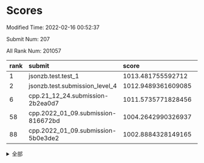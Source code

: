 # Scores

Modified Time: 2022-02-16 00:52:37

Submit Num: 207

All Rank Num: 201057

| rank |               submit               |       score        |       sigma        | pk_num |
| :--- | :--------------------------------- | :----------------- | :----------------- | :----- |
| 1    | jsonzb.test.test_1                 | 1013.481755592712  | 0.8132174414528592 | 3879   |
| 2    | jsonzb.test.submission_level_4     | 1012.9489361609085 | 0.804612386787704  | 3883   |
| 6    | cpp.21_12_24.submission-2b2ea0d7   | 1011.5735771828456 | 0.7765532946993265 | 3885   |
| 58   | cpp.2022_01_09.submission-816672bd | 1004.2642990326937 | 0.7152846191522104 | 3887   |
| 88   | cpp.2022_01_09.submission-5b0e3de2 | 1002.8884328149165 | 0.7100781254602675 | 3888   |


<details>
<summary>全部</summary>

| rank |                 submit                 |       score        |       sigma        | pk_num |
| :--- | :------------------------------------- | :----------------- | :----------------- | :----- |
| 1    | jsonzb.test.test_1                     | 1013.481755592712  | 0.8132174414528592 | 3879   |
| 2    | jsonzb.test.submission_level_4         | 1012.9489361609085 | 0.804612386787704  | 3883   |
| 3    | gobigger.level_3.submission_level_3_5  | 1011.9937776695884 | 0.7819468187581434 | 3886   |
| 4    | gobigger.level_3.submission_level_3_23 | 1011.884801157339  | 0.7778400903598759 | 3887   |
| 5    | gobigger.level_3.submission_level_3_39 | 1011.5942621037464 | 0.7628993592277734 | 3883   |
| 6    | cpp.21_12_24.submission-2b2ea0d7       | 1011.5735771828456 | 0.7765532946993265 | 3885   |
| 7    | gobigger.level_3.submission_level_3_30 | 1011.3683437002943 | 0.7683359732344441 | 3888   |
| 8    | gobigger.level_3.submission_level_3_10 | 1011.3205791783807 | 0.7844286254352102 | 3893   |
| 9    | gobigger.level_3.submission_level_3_26 | 1011.0581877644156 | 0.7828860544186231 | 3886   |
| 10   | gobigger.level_3.submission_level_3_20 | 1011.0437942033456 | 0.7802032190046446 | 3889   |
| 11   | gobigger.level_3.submission_level_3_35 | 1011.0402452777756 | 0.7750835467695399 | 3880   |
| 12   | gobigger.level_3.submission_level_3_45 | 1010.9521716799993 | 0.7661244111949349 | 3885   |
| 13   | gobigger.level_3.submission_level_3_16 | 1010.9174983648148 | 0.7541121755098907 | 3884   |
| 14   | gobigger.level_3.submission_level_3_29 | 1010.8643169271505 | 0.7686311546231713 | 3883   |
| 15   | gobigger.level_3.submission_level_3_17 | 1010.8298331054997 | 0.7751611650213344 | 3887   |
| 16   | gobigger.level_3.submission_level_3_1  | 1010.810658805447  | 0.7580523684368561 | 3883   |
| 17   | gobigger.level_3.submission_level_3_21 | 1010.7915778727605 | 0.7778770037763957 | 3883   |
| 18   | gobigger.level_3.submission_level_3_9  | 1010.7208914471003 | 0.7900506325826436 | 3885   |
| 19   | gobigger.level_3.submission_level_3_31 | 1010.6694314853304 | 0.7664225519259658 | 3888   |
| 20   | gobigger.level_3.submission_level_3_2  | 1010.4704811577413 | 0.7795644295370145 | 3890   |
| 21   | gobigger.level_3.submission_level_3_38 | 1010.3748097848813 | 0.7818285931690843 | 3884   |
| 22   | gobigger.level_3.submission_level_3_8  | 1010.3418436517621 | 0.7863297557506824 | 3892   |
| 23   | gobigger.level_3.submission_level_3_18 | 1010.2694131481761 | 0.7499472348156735 | 3888   |
| 24   | gobigger.level_3.submission_level_3_14 | 1010.2292902587552 | 0.7635258327283636 | 3893   |
| 25   | gobigger.level_3.submission_level_3_41 | 1010.2287201147092 | 0.767398074860769  | 3883   |
| 26   | gobigger.level_3.submission_level_3_7  | 1010.1925954067897 | 0.7615894104421194 | 3887   |
| 27   | gobigger.level_3.submission_level_3_24 | 1010.1807941317155 | 0.7599670681815295 | 3886   |
| 28   | gobigger.level_3.submission_level_3_4  | 1010.1615226891721 | 0.7673889445700224 | 3885   |
| 29   | gobigger.level_3.submission_level_3_32 | 1010.0938978680495 | 0.761962072955375  | 3882   |
| 30   | gobigger.level_3.submission_level_3_42 | 1009.9952810986758 | 0.7371933386745634 | 3883   |
| 31   | gobigger.level_3.submission_level_3_19 | 1009.9891562110197 | 0.7484895580348309 | 3890   |
| 32   | gobigger.level_3.submission_level_3_0  | 1009.8118719386848 | 0.8070483480777909 | 3886   |
| 33   | gobigger.level_3.submission_level_3_48 | 1009.8057193084305 | 0.7717083865750536 | 3879   |
| 34   | gobigger.level_3.submission_level_3_34 | 1009.6193278715559 | 0.7739545467773095 | 3885   |
| 35   | gobigger.level_3.submission_level_3_11 | 1009.5255247781762 | 0.7686682765347874 | 3881   |
| 36   | gobigger.level_3.submission_level_3_36 | 1009.442085434126  | 0.7360233529360448 | 3892   |
| 37   | gobigger.level_3.submission_level_3_49 | 1009.4314921630092 | 0.7500102474853525 | 3885   |
| 38   | gobigger.level_3.submission_level_3_47 | 1009.3883946500644 | 0.7508291455183361 | 3885   |
| 39   | gobigger.level_3.submission_level_3_6  | 1009.3337532119043 | 0.7421044511148106 | 3886   |
| 40   | gobigger.level_3.submission_level_3_44 | 1009.3235466922722 | 0.7323839025378523 | 3883   |
| 41   | gobigger.level_3.submission_level_3_46 | 1009.3045664505834 | 0.7565771092637285 | 3891   |
| 42   | gobigger.level_3.submission_level_3_28 | 1009.2092968618659 | 0.7589540942886678 | 3884   |
| 43   | gobigger.level_3.submission_level_3_12 | 1009.1344397733582 | 0.756796576946855  | 3884   |
| 44   | gobigger.level_3.submission_level_3_15 | 1009.07552541126   | 0.7538610743360281 | 3889   |
| 45   | gobigger.level_3.submission_level_3_37 | 1009.0332158677952 | 0.7290029658174573 | 3885   |
| 46   | gobigger.level_3.submission_level_3_13 | 1009.0147236484102 | 0.7558275292952512 | 3888   |
| 47   | gobigger.level_3.submission_level_3_3  | 1008.9823405732054 | 0.765446283728691  | 3877   |
| 48   | gobigger.level_3.submission_level_3_40 | 1008.9760534744296 | 0.7467587850029088 | 3885   |
| 49   | gobigger.level_3.submission_level_3_43 | 1008.8851251912139 | 0.7258947848385817 | 3886   |
| 50   | gobigger.level_3.submission_level_3_22 | 1008.7811441480567 | 0.7553706852283519 | 3883   |
| 51   | gobigger.level_3.submission_level_3_25 | 1008.537366392071  | 0.7426345288517394 | 3887   |
| 52   | gobigger.level_3.submission_level_3_27 | 1008.0364344589979 | 0.7371720240828862 | 3884   |
| 53   | gobigger.level_3.submission_level_3_33 | 1007.7877121851849 | 0.7353072734630934 | 3885   |
| 54   | gobigger.level_1.submission_level_1_49 | 1004.5180819257663 | 0.7107894598162954 | 3882   |
| 55   | gobigger.level_1.submission_level_1_1  | 1004.414052722213  | 0.7065160518256162 | 3880   |
| 56   | gobigger.level_1.submission_level_1_20 | 1004.3467050487534 | 0.7176723768031515 | 3885   |
| 57   | gobigger.level_1.submission_level_1_24 | 1004.3097509941942 | 0.7234122939781652 | 3882   |
| 58   | cpp.2022_01_09.submission-816672bd     | 1004.2642990326937 | 0.7152846191522104 | 3887   |
| 59   | gobigger.level_1.submission_level_1_4  | 1004.2596310606464 | 0.7252353974491978 | 3886   |
| 60   | gobigger.level_1.submission_level_1_43 | 1004.2341525848472 | 0.7221776357361004 | 3882   |
| 61   | gobigger.level_1.submission_level_1_44 | 1004.0715672316715 | 0.7204388898269694 | 3882   |
| 62   | gobigger.level_1.submission_level_1_12 | 1004.0546695690512 | 0.7238039756385114 | 3890   |
| 63   | gobigger.level_1.submission_level_1_30 | 1004.0500958741409 | 0.7143218473211029 | 3887   |
| 64   | gobigger.level_1.submission_level_1_13 | 1004.0419946059704 | 0.7320126727292477 | 3889   |
| 65   | gobigger.level_1.submission_level_1_26 | 1003.9910197867912 | 0.71614397267482   | 3887   |
| 66   | gobigger.level_1.submission_level_1_35 | 1003.9127546362947 | 0.7191701780385527 | 3880   |
| 67   | gobigger.level_1.submission_level_1_9  | 1003.7213059877392 | 0.7264487012134168 | 3884   |
| 68   | gobigger.level_1.submission_level_1_22 | 1003.7103897898662 | 0.7181561872965445 | 3887   |
| 69   | gobigger.level_1.submission_level_1_41 | 1003.6859577227452 | 0.7183503853153248 | 3880   |
| 70   | gobigger.level_1.submission_level_1_37 | 1003.6259814142147 | 0.7303241612117067 | 3883   |
| 71   | gobigger.level_1.submission_level_1_34 | 1003.609402211346  | 0.716548645163008  | 3884   |
| 72   | gobigger.level_1.submission_level_1_36 | 1003.5977613094036 | 0.7226830930506508 | 3880   |
| 73   | gobigger.level_1.submission_level_1_0  | 1003.580816290404  | 0.7108802783021517 | 3886   |
| 74   | gobigger.level_1.submission_level_1_47 | 1003.5334859248237 | 0.7268690762243866 | 3880   |
| 75   | gobigger.level_1.submission_level_1_18 | 1003.5253637896787 | 0.7209276206809446 | 3886   |
| 76   | gobigger.level_1.submission_level_1_2  | 1003.4827885828327 | 0.7254080363609602 | 3892   |
| 77   | gobigger.level_1.submission_level_1_48 | 1003.4329819011548 | 0.731054148889464  | 3883   |
| 78   | gobigger.level_1.submission_level_1_3  | 1003.4120897123853 | 0.7023798333208946 | 3888   |
| 79   | gobigger.level_1.submission_level_1_40 | 1003.3876377715436 | 0.7122025614923538 | 3888   |
| 80   | gobigger.level_1.submission_level_1_31 | 1003.3019864172521 | 0.7126853467915785 | 3892   |
| 81   | gobigger.level_1.submission_level_1_27 | 1003.2490187806004 | 0.7220363276461894 | 3885   |
| 82   | gobigger.level_1.submission_level_1_10 | 1003.2275160373117 | 0.7206194360277536 | 3885   |
| 83   | gobigger.level_1.submission_level_1_5  | 1003.2000465700194 | 0.7198635781072295 | 3883   |
| 84   | gobigger.level_1.submission_level_1_33 | 1003.1116103295992 | 0.7253573343082129 | 3885   |
| 85   | gobigger.level_1.submission_level_1_17 | 1002.9875479703069 | 0.7124780113811682 | 3888   |
| 86   | gobigger.level_1.submission_level_1_45 | 1002.9375339637215 | 0.7042377163218085 | 3890   |
| 87   | gobigger.level_1.submission_level_1_7  | 1002.8994420726289 | 0.7104016369014952 | 3890   |
| 88   | cpp.2022_01_09.submission-5b0e3de2     | 1002.8884328149165 | 0.7100781254602675 | 3888   |
| 89   | gobigger.level_1.submission_level_1_23 | 1002.8801053434731 | 0.7079896771298642 | 3888   |
| 90   | gobigger.level_1.submission_level_1_21 | 1002.8786325177041 | 0.7181662188255322 | 3882   |
| 91   | gobigger.level_1.submission_level_1_46 | 1002.8111587988708 | 0.7077299945283098 | 3885   |
| 92   | gobigger.level_1.submission_level_1_16 | 1002.7889312070092 | 0.7269012863890711 | 3887   |
| 93   | gobigger.level_1.submission_level_1_15 | 1002.6234796315102 | 0.718691262303902  | 3884   |
| 94   | gobigger.level_1.submission_level_1_6  | 1002.5080176298268 | 0.7158238076858023 | 3884   |
| 95   | gobigger.level_1.submission_level_1_11 | 1002.5017313425029 | 0.7094798285357853 | 3888   |
| 96   | gobigger.level_1.submission_level_1_14 | 1002.3364147780486 | 0.7080632909914921 | 3884   |
| 97   | gobigger.level_1.submission_level_1_8  | 1002.3039236627891 | 0.7144401846413474 | 3890   |
| 98   | gobigger.level_1.submission_level_1_39 | 1002.2311079661774 | 0.7214548684874489 | 3887   |
| 99   | gobigger.level_1.submission_level_1_28 | 1002.1769802352884 | 0.7187351206045547 | 3887   |
| 100  | gobigger.level_1.submission_level_1_32 | 1002.1468147119767 | 0.715935530754318  | 3884   |
| 101  | gobigger.level_1.submission_level_1_25 | 1002.0839133039921 | 0.7029871981527269 | 3881   |
| 102  | gobigger.level_1.submission_level_1_19 | 1001.9750276635394 | 0.7160859251999063 | 3885   |
| 103  | gobigger.level_1.submission_level_1_38 | 1001.8261803011994 | 0.7093598695670333 | 3882   |
| 104  | gobigger.level_1.submission_level_1_42 | 1001.6956919447706 | 0.7196972374529726 | 3885   |
| 105  | gobigger.level_1.submission_level_1_29 | 1001.6799986008202 | 0.7225335834329621 | 3884   |
| 106  | gobigger.random.submission_random_17   | 997.7646954542553  | 0.7046411714708732 | 3888   |
| 107  | gobigger.random.submission_random_25   | 997.3702056033073  | 0.7116945424271791 | 3884   |
| 108  | gobigger.random.submission_random_47   | 997.2458557772966  | 0.7162472676302416 | 3879   |
| 109  | gobigger.random.submission_random_21   | 996.9829834940085  | 0.7149830082318034 | 3879   |
| 110  | gobigger.random.submission_random_29   | 996.8202845381961  | 0.7038724201469834 | 3881   |
| 111  | gobigger.random.submission_random_0    | 996.6594107725645  | 0.7156260050990892 | 3882   |
| 112  | gobigger.random.submission_random_12   | 996.5940915865083  | 0.7189071026016776 | 3885   |
| 113  | gobigger.random.submission_random_37   | 996.5896045156329  | 0.7073244719669717 | 3887   |
| 114  | gobigger.random.submission_random_33   | 996.5639397341445  | 0.7171372458533147 | 3881   |
| 115  | gobigger.random.submission_random_3    | 996.5558402366761  | 0.707194708383138  | 3888   |
| 116  | gobigger.random.submission_random_16   | 996.5417861935566  | 0.7029922348069747 | 3885   |
| 117  | gobigger.random.submission_random_26   | 996.4878434731633  | 0.7281019071873379 | 3886   |
| 118  | gobigger.random.submission_random_32   | 996.4630561210209  | 0.7205372805748785 | 3882   |
| 119  | gobigger.random.submission_random_8    | 996.4102782574988  | 0.7010945347715686 | 3886   |
| 120  | gobigger.random.submission_random_41   | 996.3531951152211  | 0.7183770077418427 | 3887   |
| 121  | gobigger.random.submission_random_11   | 996.2656579741563  | 0.7197427638879902 | 3886   |
| 122  | gobigger.random.submission_random_2    | 996.2253935425944  | 0.7148399089416987 | 3883   |
| 123  | gobigger.random.submission_random_40   | 996.2079730127737  | 0.7070328366411692 | 3886   |
| 124  | gobigger.random.submission_random_7    | 996.1614986058037  | 0.7193551708587881 | 3887   |
| 125  | gobigger.random.submission_random_4    | 996.1366763377646  | 0.7132637593136015 | 3884   |
| 126  | gobigger.random.submission_random_43   | 996.1110617461642  | 0.7117819478216684 | 3886   |
| 127  | gobigger.random.submission_random_10   | 996.0744676355997  | 0.6995619137957666 | 3886   |
| 128  | gobigger.random.submission_random_23   | 996.0639173773752  | 0.7038105171075278 | 3879   |
| 129  | gobigger.random.submission_random_42   | 996.0618106770551  | 0.7035125366893735 | 3882   |
| 130  | gobigger.random.submission_random_14   | 996.0491031852386  | 0.7116018428597061 | 3884   |
| 131  | gobigger.random.submission_random_39   | 995.99052272991    | 0.7112961198740478 | 3881   |
| 132  | gobigger.random.submission_random_28   | 995.9552981494905  | 0.7116045142836799 | 3887   |
| 133  | gobigger.random.submission_random_24   | 995.9499653361783  | 0.7093680625491432 | 3890   |
| 134  | gobigger.random.submission_random_48   | 995.9325598806219  | 0.7055396080427818 | 3889   |
| 135  | gobigger.random.submission_random_36   | 995.9309011357573  | 0.7113446558056118 | 3877   |
| 136  | gobigger.random.submission_random_31   | 995.9273980478195  | 0.7037819139752068 | 3883   |
| 137  | gobigger.random.submission_random_30   | 995.9238606325417  | 0.7149291890880659 | 3884   |
| 138  | gobigger.random.submission_random_44   | 995.8963319474043  | 0.7126970958112603 | 3884   |
| 139  | gobigger.random.submission_random_5    | 995.8409924289784  | 0.7182827207265091 | 3882   |
| 140  | gobigger.random.submission_random_1    | 995.7876763461836  | 0.7253404309413181 | 3884   |
| 141  | gobigger.random.submission_random_38   | 995.7639398666189  | 0.6987430344509812 | 3886   |
| 142  | gobigger.random.submission_random_49   | 995.4331990585738  | 0.7097250299554323 | 3884   |
| 143  | gobigger.random.submission_random_46   | 995.4117595151763  | 0.7161564753354183 | 3881   |
| 144  | gobigger.random.submission_random_34   | 995.3392556490204  | 0.7348836246096276 | 3893   |
| 145  | gobigger.random.submission_random_18   | 995.2961377857795  | 0.7247201450864872 | 3887   |
| 146  | gobigger.random.submission_random_19   | 995.2396772687051  | 0.7000209595793815 | 3884   |
| 147  | gobigger.random.submission_random_15   | 995.1706237609534  | 0.7156101936307061 | 3887   |
| 148  | gobigger.random.submission_random_20   | 995.1225811496951  | 0.7050990085088958 | 3884   |
| 149  | gobigger.random.submission_random_6    | 995.0970001091009  | 0.7053746401642726 | 3887   |
| 150  | gobigger.random.submission_random_45   | 994.9819331632481  | 0.7221220854882469 | 3884   |
| 151  | gobigger.random.submission_random_22   | 994.9809068330354  | 0.7130564358880793 | 3888   |
| 152  | gobigger.random.submission_random_13   | 994.9376015887627  | 0.7142028738669284 | 3890   |
| 153  | gobigger.random.submission_random_35   | 994.8582637414746  | 0.7162199712550753 | 3876   |
| 154  | gobigger.random.submission_random_27   | 994.8553277964207  | 0.7077603477666227 | 3887   |
| 155  | gobigger.random.submission_random_9    | 994.8251371403759  | 0.7061554654340986 | 3885   |
| 156  | gobigger.level_2.submission_level_2_31 | 994.5152386739793  | 0.7234321061224684 | 3884   |
| 157  | gobigger.level_2.submission_level_2_27 | 994.0834193429448  | 0.7294244657067214 | 3880   |
| 158  | gobigger.level_2.submission_level_2_39 | 994.0574012554337  | 0.7290469551448695 | 3881   |
| 159  | gobigger.level_2.submission_level_2_26 | 993.9634331153774  | 0.744594146434631  | 3885   |
| 160  | gobigger.level_2.submission_level_2_2  | 993.9137937954306  | 0.7240172505548598 | 3881   |
| 161  | gobigger.level_2.submission_level_2_9  | 993.4037894148205  | 0.7283282441549995 | 3887   |
| 162  | gobigger.level_2.submission_level_2_30 | 993.3445503399236  | 0.7396429805537239 | 3886   |
| 163  | gobigger.level_2.submission_level_2_37 | 993.342126201513   | 0.7429252278619113 | 3882   |
| 164  | gobigger.level_2.submission_level_2_4  | 993.3138310409884  | 0.7246198881623443 | 3885   |
| 165  | gobigger.level_2.submission_level_2_18 | 993.1442956296063  | 0.7272124546393626 | 3880   |
| 166  | gobigger.level_2.submission_level_2_6  | 993.0616301562197  | 0.7380503432489038 | 3888   |
| 167  | gobigger.level_2.submission_level_2_21 | 992.8432935100168  | 0.7498477673222489 | 3885   |
| 168  | gobigger.level_2.submission_level_2_1  | 992.8375885285744  | 0.7187948454171751 | 3886   |
| 169  | gobigger.level_2.submission_level_2_23 | 992.8349108479913  | 0.7259842098024679 | 3884   |
| 170  | gobigger.level_2.submission_level_2_10 | 992.8276746118555  | 0.7646014326824235 | 3884   |
| 171  | gobigger.level_2.submission_level_2_33 | 992.8161968245416  | 0.7397855819719541 | 3888   |
| 172  | gobigger.level_2.submission_level_2_16 | 992.4593781029913  | 0.746781167603117  | 3886   |
| 173  | gobigger.level_2.submission_level_2_49 | 992.42430398862    | 0.7439614323674056 | 3886   |
| 174  | gobigger.level_2.submission_level_2_29 | 992.3952705768586  | 0.7565197210388476 | 3883   |
| 175  | gobigger.level_2.submission_level_2_34 | 992.3536311967455  | 0.7373788683308491 | 3894   |
| 176  | gobigger.level_2.submission_level_2_44 | 992.3001139402687  | 0.748631723862946  | 3889   |
| 177  | gobigger.level_2.submission_level_2_45 | 992.1372940410539  | 0.7319767010436686 | 3884   |
| 178  | gobigger.level_2.submission_level_2_40 | 992.1051764148457  | 0.734431305961187  | 3887   |
| 179  | gobigger.level_2.submission_level_2_8  | 992.0946989632777  | 0.7320808035675277 | 3888   |
| 180  | gobigger.level_2.submission_level_2_7  | 991.9140026637594  | 0.7448270927681184 | 3888   |
| 181  | gobigger.level_2.submission_level_2_19 | 991.8640352681928  | 0.7437450402729145 | 3887   |
| 182  | gobigger.level_2.submission_level_2_22 | 991.8564960219118  | 0.7391340213712542 | 3884   |
| 183  | gobigger.level_2.submission_level_2_48 | 991.8420184693285  | 0.7576957053123285 | 3884   |
| 184  | gobigger.level_2.submission_level_2_28 | 991.8335968152143  | 0.745798992418074  | 3887   |
| 185  | gobigger.level_2.submission_level_2_38 | 991.7313430007982  | 0.7271014472767611 | 3885   |
| 186  | gobigger.level_2.submission_level_2_41 | 991.7126548530398  | 0.7754878015145376 | 3893   |
| 187  | gobigger.level_2.submission_level_2_36 | 991.6377690876915  | 0.7527865712208716 | 3890   |
| 188  | gobigger.level_2.submission_level_2_17 | 991.6210022795614  | 0.7611385236848565 | 3886   |
| 189  | gobigger.level_2.submission_level_2_46 | 991.5720140757295  | 0.7655137993145155 | 3889   |
| 190  | gobigger.level_2.submission_level_2_5  | 991.5682518885648  | 0.7396969588629434 | 3887   |
| 191  | gobigger.level_2.submission_level_2_43 | 991.5403907493993  | 0.7379035156545555 | 3884   |
| 192  | gobigger.level_2.submission_level_2_15 | 991.5006569831206  | 0.7460232691990432 | 3885   |
| 193  | gobigger.level_2.submission_level_2_32 | 991.382828298583   | 0.7567183769254838 | 3885   |
| 194  | gobigger.level_2.submission_level_2_12 | 991.2680365111477  | 0.7424325902331679 | 3887   |
| 195  | gobigger.level_2.submission_level_2_11 | 991.2231518556963  | 0.7635509626174961 | 3887   |
| 196  | gobigger.level_2.submission_level_2_25 | 991.1209727155464  | 0.746641849942793  | 3890   |
| 197  | gobigger.level_2.submission_level_2_47 | 990.9534562084128  | 0.7527991887622905 | 3880   |
| 198  | gobigger.level_2.submission_level_2_20 | 990.8944743481007  | 0.7477956507350818 | 3885   |
| 199  | gobigger.level_2.submission_level_2_35 | 990.8485562817099  | 0.7672126794070623 | 3887   |
| 200  | gobigger.level_2.submission_level_2_24 | 990.8417453737065  | 0.753662180668173  | 3877   |
| 201  | gobigger.level_2.submission_level_2_42 | 990.6680799065718  | 0.7762359361013376 | 3885   |
| 202  | gobigger.level_2.submission_level_2_14 | 990.534950902115   | 0.7490632428750377 | 3888   |
| 203  | gobigger.level_2.submission_level_2_13 | 990.100593386203   | 0.7485070376414148 | 3886   |
| 204  | gobigger.level_2.submission_level_2_3  | 989.957015776501   | 0.7635343223424098 | 3891   |
| 205  | gobigger.level_2.submission_level_2_0  | 989.9353955889951  | 0.7853802532657769 | 3878   |
| 206  | gobigger.none.submission_none_1        | 979.3516875038451  | 1.2702247474632056 | 3877   |
| 207  | gobigger.none.submission_none_0        | 976.2495183630482  | 1.4572049975703258 | 3886   |

</details>